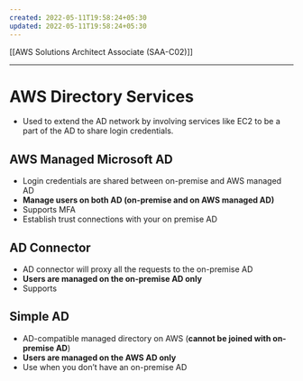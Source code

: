 ```yaml
---
created: 2022-05-11T19:58:24+05:30
updated: 2022-05-11T19:58:24+05:30
---
```

[[AWS Solutions Architect Associate (SAA-C02)]]

---
# AWS Directory Services
- Used to extend the AD network by involving services like EC2 to be a part of the AD to share login credentials.

## AWS Managed Microsoft AD
-   Login credentials are shared between on-premise and AWS managed AD
-   **Manage users on both AD (on-premise and on AWS managed AD)**
-   Supports MFA
-   Establish trust connections with your on premise AD

## AD Connector
-   AD connector will proxy all the requests to the on-premise AD
-   **Users are managed on the on-premise AD only**
-   Supports 

## Simple AD
-   AD-compatible managed directory on AWS (**cannot be joined with on-premise AD**)
-   **Users are managed on the AWS AD only**
-   Use when you don’t have an on-premise AD